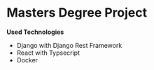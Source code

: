 # Masters Degree Project

<b>Used Technologies</b>
- Django with Django Rest Framework
- React with Typsecript 
- Docker 

